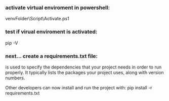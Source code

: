 ### activate virtual enviroment in powershell:
venvFolder\Script\Activate.ps1

### test if virual enviroment is activated:
pip -V

### next... create a requirements.txt file:
is used to specify the dependencies that 
your project needs in order to run properly. 
It typically lists the packages your project 
uses, along with version numbers.

Other developers can now install and run the project with:
pip install -r requirements.txt

